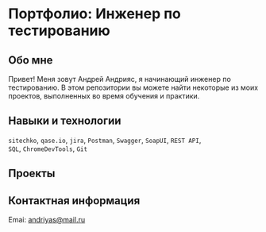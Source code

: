 # Портфолио: Инженер по тестированию

## Обо мне
Привет! Меня зовут Андрей Андрияс, я начинающий инженер по тестированию.
В этом репозитории вы можете найти некоторые из моих проектов, выполненных во время обучения и практики.
<br>

## Навыки и технологии
``sitechko``, ``qase.io``, ``jira``, ``Postman``, ``Swagger``, ``SoapUI``, ``REST API``,    
``SQL``, ``ChromeDevTools``,  ``Git``
## Проекты


## Контактная информация
Emai: andriyas@mail.ru
